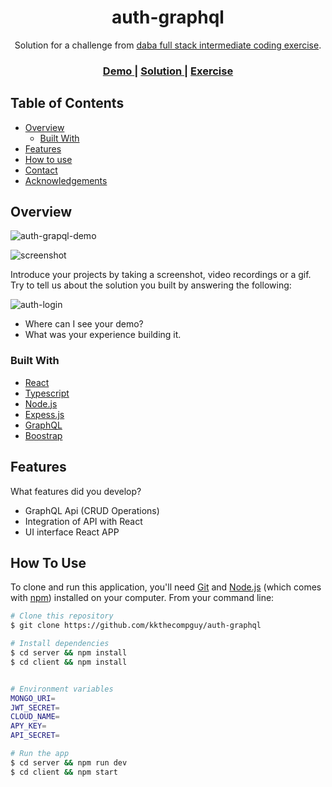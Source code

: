 

<!-- Please update value in the {}  -->

<h1 align="center">auth-graphql</h1>

<div align="center">
   Solution for a challenge from  <a href="https://investondaba.notion.site/Fullstack-Intermediate-Test-2-c911eab2a18446d4a87eb5ca938f13ad" target="_blank">daba full stack intermediate coding exercise</a>.
</div>

<div align="center">
  <h3>
    <a href="https://auth-graphql-c.herokuapp.com/demo">
      Demo
    </a>
    <span> | </span>
    <a href="https://auth-graphql-c.herokuapp.com">
      Solution
    </a>
    <span> | </span>
    <a href="https://investondaba.notion.site/Fullstack-Intermediate-Test-2-c911eab2a18446d4a87eb5ca938f13ad">
      Exercise
    </a>
  </h3>
</div>

<!-- TABLE OF CONTENTS -->

## Table of Contents

- [Overview](#overview)
  - [Built With](#built-with)
- [Features](#features)
- [How to use](#how-to-use)
- [Contact](#contact)
- [Acknowledgements](#acknowledgements)

<!-- OVERVIEW -->

## Overview


![auth-grapql-demo](https://user-images.githubusercontent.com/45688067/168147512-11bb998d-1934-4e72-ae0e-e4f772b46558.png)

![screenshot](https://user-images.githubusercontent.com/16707738/92399059-5716eb00-f132-11ea-8b14-bcacdc8ec97b.png)

Introduce your projects by taking a screenshot, video recordings or a gif. Try to tell us about the solution you built by answering the following:

![auth-login](https://user-images.githubusercontent.com/45688067/168149563-fdfdd611-b2a7-4200-9b12-15f0e45c2588.png)


- Where can I see your demo?
- What was your experience building it.

### Built With

<!-- This section should list any major frameworks that you built your project using. Here are a few examples.-->

- [React](https://reactjs.org/)
- [Typescript](https://typescriptlang.org/)
- [Node.js](https://nodejs.org/)
- [Expess.js](https://expressjs.com/)
- [GraphQL](https://graphql.org/)
- [Boostrap](https://getboostrap.com/)

## Features

<!-- List the features of your application or follow the template. Don't share the figma file here :) -->

What features did you develop?
* GraphQL Api (CRUD Operations)
* Integration of API with React
* UI interface React APP

## How To Use

<!-- Example: -->

To clone and run this application, you'll need [Git](https://git-scm.com) and [Node.js](https://nodejs.org/en/download/) (which comes with [npm](http://npmjs.com)) installed on your computer. From your command line:

```bash
# Clone this repository
$ git clone https://github.com/kkthecompguy/auth-graphql

# Install dependencies
$ cd server && npm install
$ cd client && npm install


# Environment variables
MONGO_URI=
JWT_SECRET=
CLOUD_NAME=
APY_KEY=
API_SECRET=

# Run the app
$ cd server && npm run dev
$ cd client && npm start
```

